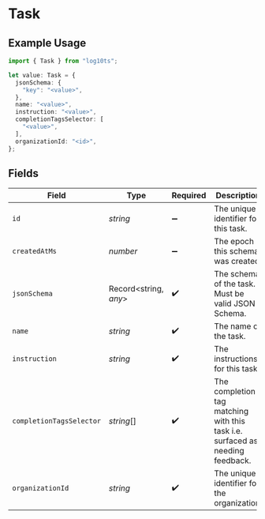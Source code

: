 # Task

## Example Usage

```typescript
import { Task } from "log10ts";

let value: Task = {
  jsonSchema: {
    "key": "<value>",
  },
  name: "<value>",
  instruction: "<value>",
  completionTagsSelector: [
    "<value>",
  ],
  organizationId: "<id>",
};
```

## Fields

| Field                                                                         | Type                                                                          | Required                                                                      | Description                                                                   |
| ----------------------------------------------------------------------------- | ----------------------------------------------------------------------------- | ----------------------------------------------------------------------------- | ----------------------------------------------------------------------------- |
| `id`                                                                          | *string*                                                                      | :heavy_minus_sign:                                                            | The unique identifier for this task.                                          |
| `createdAtMs`                                                                 | *number*                                                                      | :heavy_minus_sign:                                                            | The epoch this schema was created.                                            |
| `jsonSchema`                                                                  | Record<string, *any*>                                                         | :heavy_check_mark:                                                            | The schema of the task. Must be valid JSON Schema.                            |
| `name`                                                                        | *string*                                                                      | :heavy_check_mark:                                                            | The name of the task.                                                         |
| `instruction`                                                                 | *string*                                                                      | :heavy_check_mark:                                                            | The instructions for this task.                                               |
| `completionTagsSelector`                                                      | *string*[]                                                                    | :heavy_check_mark:                                                            | The completion tag matching with this task i.e. surfaced as needing feedback. |
| `organizationId`                                                              | *string*                                                                      | :heavy_check_mark:                                                            | The unique identifier for the organization.                                   |